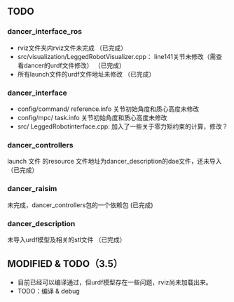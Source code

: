 ## TODO
### dancer_interface_ros
- rviz文件夹内rviz文件未完成 （已完成）
- src/visualization/LeggedRobotVisualizer.cpp： line141关节未修改（需查看dancer的urdf文件修改） （已完成）
- 所有launch文件的urdf文件地址未修改 （已完成）


### dancer_interface
- config/command/ reference.info 关节初始角度和质心高度未修改
- config/mpc/ task.info 关节初始角度和质心高度未修改
- src/ LeggedRobotinterface.cpp: 加入了一些关于零力矩约束的计算，修改？

### dancer_controllers
launch 文件 的resource 文件地址为dancer_description的dae文件，还未导入 （已完成）

### dancer_raisim
未完成，dancer_controllers包的一个依赖包 (已完成)

### dancer_description
未导入urdf模型及相关的stl文件 （已完成）


## MODIFIED & TODO（3.5）
- 目前已经可以编译通过，但urdf模型存在一些问题，rviz尚未加载出来。
- TODO：编译 & debug




